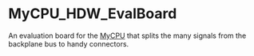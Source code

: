 # MyCPU_HDW_EvalBoard
An evaluation board for the [MyCPU](http://www.mycpu.eu/) that splits the many signals from the backplane bus to handy connectors.
